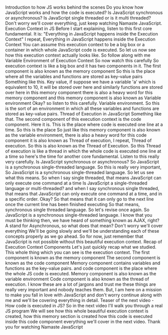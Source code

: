 Introduction to how JS works behind the scenes
Do you know how JavaScript works and how the code is executed?
Is JavaScript synchronous or asynchronous?
Is JavaScript single threaded or is it multi threaded?
Don't worry we'll cover everything, just keep watching Namaste JavaScript.
Execution Context in JS
Before I start explaining, listen to this first core fundamental.
It is: "Everything in JavaScript happens inside the Execution Context"
I repeat, Everything in JavaScript happens inside the Execution Context
You can assume this execution context to be a big box or a container
in which whole JavaScript code is executed.
So let us now see how this execution context actually looks like.
So follow along with me
Variable Environment of Execution Context
So now watch this carefully
So execution context is like a big box
and it has two components in it.
The first component is also known as the memory component
So this is the place where all the variables and functions are stored as key-value pairs
Something like this.
Key value, if suppose we have a variable 'a' which is equivalent to 10, it will be stored over here
and similarly functions are stored over here in this memory component
there is also a heavy word for this memory component
and this memory component is also known as Variable environment
Okay? so listen to this carefully. Variable environment.
So this is the sort of an environment in which all these variables and functions are stored as key-value pairs.
Thread of Execution in JavaScript
Something like that.
The second component of this execution context is the code component. Here it is.
This is the place where code is executed one line at a time.
So this is the place
So just like this memory component is also known as the variable environment,
there is also a heavy word for this code component
it is also known as Thread of execution, I repeat, Thread of execution.
So this is also known as the Thread of Execution.
So this Thread of execution is like a thread in which
the whole code is executed one line at a time
so here's the time for another core fundamental. Listen to this really very carefully.
Is JavaScript synchronous or asynchronous?
So JavaScript is a synchronous single-threaded language.
So this is really very important,
So JavaScript is a synchronous single-threaded language.
So let us see what this means.
So when I say single threaded,
that means JavaScript can only execute one command at a time
Is JavaScript a single-threaded language or multi-threaded?
and when I say synchronous single threaded,
that means that JavaScript can only execute one command at a time,
and in a specific order. Okay?
So that means that it can only go to the next line once the current line has been finished executing
So that means, synchronous single threaded language.
So let's revise once again.
So JavaScript is a synchronous single-threaded language.
I know that you must be thinking then, we have heard of something known as AJAX, right?
A stand for Asynchronous, so what does that mean?
Don't worry we'll cover everything
We'll be going slowly and we'll be understanding each of these concepts properly
as we go ahead.
So for now, just remember that
JavaScript is not possible without this beautiful execution context.
Recap of Execution Context Components
Let's just quickly recap what we studied.
This whole thing which you can see is the execution context.
The first component is known as the memory component
The second component is known as the code component
Memory component contains variables and functions as the key-value pairs.
and code component is the place where the whole JS code is executed.
Memory component is also known as the variable environment
Code component is also known as the thread of execution.
I know these are a lot of jargons
and trust me these things are really very important and nobody teaches them.
But, I am here on a mission
to make you fall in love with JavaScript
and don't worry continue along with me
and we'll be covering everything in detail.
Teaser of the next video - How code is executed in JS?
So in the next video I'll walk you through a real JS program
We will see how this whole beautiful execution context is created,
how this memory section is created
how this code is executed inside this code component
everything we'll cover in the next video.
Thank you for watching Namaste JavaScript